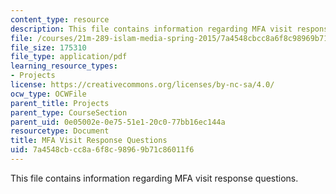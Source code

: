 ```yaml
---
content_type: resource
description: This file contains information regarding MFA visit response questions.
file: /courses/21m-289-islam-media-spring-2015/7a4548cbcc8a6f8c98969b71c86011f6_MIT21M_289S15_assn_MFA.pdf
file_size: 175310
file_type: application/pdf
learning_resource_types:
- Projects
license: https://creativecommons.org/licenses/by-nc-sa/4.0/
ocw_type: OCWFile
parent_title: Projects
parent_type: CourseSection
parent_uid: 0e05002e-0e75-51e1-20c0-77bb16ec144a
resourcetype: Document
title: MFA Visit Response Questions
uid: 7a4548cb-cc8a-6f8c-9896-9b71c86011f6
---
```

This file contains information regarding MFA visit response questions.